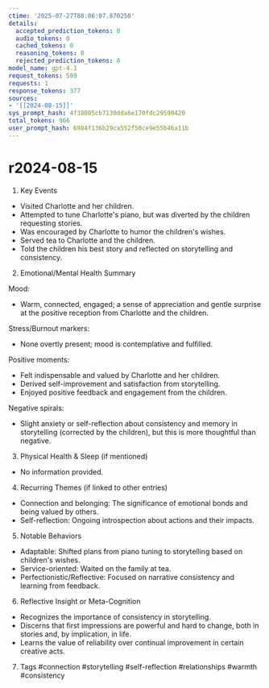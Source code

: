 ```yaml
---
ctime: '2025-07-27T08:06:07.870250'
details:
  accepted_prediction_tokens: 0
  audio_tokens: 0
  cached_tokens: 0
  reasoning_tokens: 0
  rejected_prediction_tokens: 0
model_name: gpt-4.1
request_tokens: 589
requests: 1
response_tokens: 377
sources:
- '[[2024-08-15]]'
sys_prompt_hash: 4f38005cb7130dda6e170fdc29590420
total_tokens: 966
user_prompt_hash: 6984f136b29ca552f50ce9e55b46a11b
---
```

# r2024-08-15

1. Key Events
- Visited Charlotte and her children.
- Attempted to tune Charlotte's piano, but was diverted by the children requesting stories.
- Was encouraged by Charlotte to humor the children's wishes.
- Served tea to Charlotte and the children.
- Told the children his best story and reflected on storytelling and consistency.

2. Emotional/Mental Health Summary

Mood:
- Warm, connected, engaged; a sense of appreciation and gentle surprise at the positive reception from Charlotte and the children.

Stress/Burnout markers:
- None overtly present; mood is contemplative and fulfilled.

Positive moments:
- Felt indispensable and valued by Charlotte and her children.
- Derived self-improvement and satisfaction from storytelling.
- Enjoyed positive feedback and engagement from the children.

Negative spirals:
- Slight anxiety or self-reflection about consistency and memory in storytelling (corrected by the children), but this is more thoughtful than negative.

3. Physical Health & Sleep (if mentioned)
- No information provided.

4. Recurring Themes (if linked to other entries)
- Connection and belonging: The significance of emotional bonds and being valued by others.
- Self-reflection: Ongoing introspection about actions and their impacts.

5. Notable Behaviors
- Adaptable: Shifted plans from piano tuning to storytelling based on children's wishes.
- Service-oriented: Waited on the family at tea.
- Perfectionistic/Reflective: Focused on narrative consistency and learning from feedback.

6. Reflective Insight or Meta-Cognition
- Recognizes the importance of consistency in storytelling.
- Discerns that first impressions are powerful and hard to change, both in stories and, by implication, in life.
- Learns the value of reliability over continual improvement in certain creative acts.

7. Tags
#connection #storytelling #self-reflection #relationships #warmth #consistency